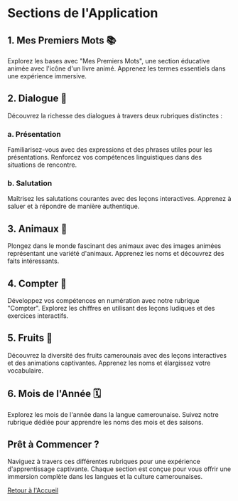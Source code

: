 # Sections de l'Application

## 1. Mes Premiers Mots 📚

Explorez les bases avec "Mes Premiers Mots", une section éducative animée avec l'icône d'un livre animé. Apprenez les termes essentiels dans une expérience immersive.


## 2. Dialogue 💬

Découvrez la richesse des dialogues à travers deux rubriques distinctes :

### a. Présentation
Familiarisez-vous avec des expressions et des phrases utiles pour les présentations. Renforcez vos compétences linguistiques dans des situations de rencontre.

### b. Salutation
Maîtrisez les salutations courantes avec des leçons interactives. Apprenez à saluer et à répondre de manière authentique.

## 3. Animaux 🦁

Plongez dans le monde fascinant des animaux avec des images animées représentant une variété d'animaux. Apprenez les noms et découvrez des faits intéressants.

## 4. Compter 🔢

Développez vos compétences en numération avec notre rubrique "Compter". Explorez les chiffres en utilisant des leçons ludiques et des exercices interactifs.

## 5. Fruits 🍏

Découvrez la diversité des fruits camerounais avec des leçons interactives et des animations captivantes. Apprenez les noms et élargissez votre vocabulaire.

## 6. Mois de l'Année 🗓️

Explorez les mois de l'année dans la langue camerounaise. Suivez notre rubrique dédiée pour apprendre les noms des mois et des saisons.

## Prêt à Commencer ?

Naviguez à travers ces différentes rubriques pour une expérience d'apprentissage captivante. Chaque section est conçue pour vous offrir une immersion complète dans les langues et la culture camerounaises.

[Retour à l'Accueil](lien_vers_accueil) <!-- Remplacez "lien_vers_accueil" par le lien vers la page d'accueil -->
